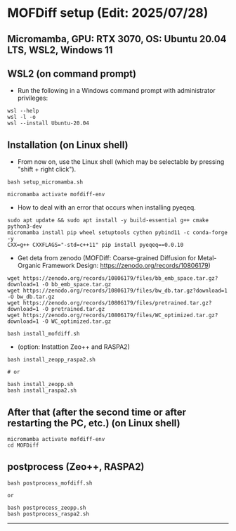 # MOFDiff setup (Edit: 2025/07/28) 
## Micromamba, GPU: RTX 3070, OS: Ubuntu 20.04 LTS, WSL2, Windows 11


## WSL2 (on command prompt)
- Run the following in a Windows command prompt with administrator privileges:
```
wsl --help
wsl -l -o
wsl --install Ubuntu-20.04
```


## Installation (on Linux shell)
- From now on, use the Linux shell (which may be selectable by pressing "shift + right click").
```
bash setup_micromamba.sh
```


```
micromamba activate mofdiff-env
```


- How to deal with an error that occurs when installing pyeqeq.
```
sudo apt update && sudo apt install -y build-essential g++ cmake python3-dev
micromamba install pip wheel setuptools cython pybind11 -c conda-forge -y
CXX=g++ CXXFLAGS="-std=c++11" pip install pyeqeq==0.0.10
```


- Get deta from zenodo (MOFDiff: Coarse-grained Diffusion for Metal-Organic Framework Design: https://zenodo.org/records/10806179)
```
wget https://zenodo.org/records/10806179/files/bb_emb_space.tar.gz?download=1 -O bb_emb_space.tar.gz
wget https://zenodo.org/records/10806179/files/bw_db.tar.gz?download=1 -O bw_db.tar.gz
wget https://zenodo.org/records/10806179/files/pretrained.tar.gz?download=1 -O pretrained.tar.gz
wget https://zenodo.org/records/10806179/files/WC_optimized.tar.gz?download=1 -O WC_optimized.tar.gz
```


```
bash install_mofdiff.sh
```


- (option: Instattion Zeo++ and RASPA2)
```
bash install_zeopp_raspa2.sh

# or 

bash install_zeopp.sh
bash install_raspa2.sh
```


## After that (after the second time or after restarting the PC, etc.) (on Linux shell)
```
micromamba activate mofdiff-env
cd MOFDiff
```


## postprocess (Zeo++, RASPA2)
```
bash postprocess_mofdiff.sh

or

bash postprocess_zeopp.sh
bash postprocess_raspa2.sh
```

---
